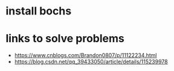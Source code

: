 # install bochs

# links to solve problems
* https://www.cnblogs.com/Brandon0807/p/11122234.html
* https://blog.csdn.net/qq_39433050/article/details/115239978
